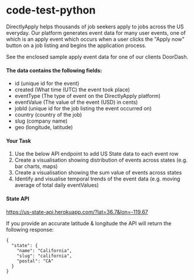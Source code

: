 # code-test-python

DirectlyApply helps thousands of job seekers apply to jobs across the US everyday. Our platform generates event data for many user events, one of which is an apply event which occurs when a user clicks the "Apply now" button on a job listing and begins the application process.

See the enclosed sample apply event data for one of our clients DoorDash.

#### The data contains the following fields:
 - id (unique id for the event)
 - created (What time (UTC) the event took place)
 - eventType (The type of event on the DirectlyApply platform)
 - eventValue (The value of the event (USD) in cents)
 - jobId (unique id for the job listing the event occurred on)
 - country (country of the job)
 - slug (company name)
 - geo (longitude, latitude)
 
#### Your Task
1. Use the below API endpoint to add US State data to each event row
2. Create a visualisation showing distribution of events across states (e.g. bar charts, maps)
3. Create a visualisation showing the sum value of events across states
4. Identify and visualise temporal trends of the event data (e.g. moving average of total daily eventValues)

#### State API
https://us-state-api.herokuapp.com/?lat=36.7&lon=-119.67

If you provide an accurate latitude & longitude the API will return the following response:

```
{
  "state": {
    "name": "California",
    "slug": "california",
    "postal": "CA"
  }
}
```
